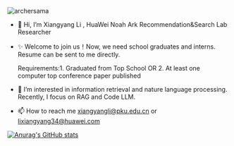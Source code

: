 <p align="left"> <img src="https://komarev.com/ghpvc/?username=archersama" alt="archersama" /> </p>

- 👋 Hi, I’m Xiangyang Li , HuaWei Noah Ark Recommendation&Search Lab Researcher
- ✨ Welcome to join us！Now, we need school graduates and interns. Resume can be sent to me directly.

     Requirements:1. Graduated from Top School OR 2. At least one computer top conference paper published
- 👀 I’m interested in information retrieval and nature language processing. Recently, I focus on RAG and Code LLM.
- 📫 How to reach me  xiangyangli@pku.edu.cn or lixiangyang34@huawei.com

[![Anurag's GitHub stats](https://github-readme-stats.vercel.app/api?username=archersama&show_icons=true&include_all_commits=true&theme=buefy&hide_border=true)](https://github.com/archersama/github-readme-stats)
<!---
archersama/archersama is a ✨ special ✨ repository because its `README.md` (this file) appears on your GitHub profile.
You can click the Preview link to take a look at your changes.
--->
